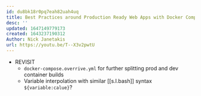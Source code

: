 ```yaml
---
id: du8bk18r0pq7eah82uah4uq
title: Best Practices around Production Ready Web Apps with Docker Compose
desc: ''
updated: 1647149779173
created: 1643237190312
Author: Nick Janetakis
url: https://youtu.be/T--X3v2pwtU
---
```


- REVISIT
  - `docker-compose.overrive.yml` for further splitting prod and dev container builds
  - Variable interpolation with similar [[s.l.bash]] syntax `${variable:calue}`?
